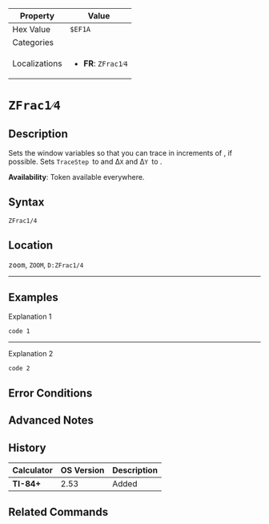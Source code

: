 | Property      | Value |
|---------------|-------|
| Hex Value     | `$EF1A`|
| Categories    | <ul></ul> |
| Localizations | <ul><li><b>FR</b>: `ZFrac1⁄4`</li></ul> |

# `ZFrac1⁄4`

## Description
Sets the window variables so that you can trace in increments of , if possible. Sets `TraceStep `to  and Δ`X` and Δ`Y `to .


<b>Availability</b>: Token available everywhere.

## Syntax
`ZFrac1/4`

## Location
<kbd>zoom</kbd>, `ZOOM`, `D:ZFrac1/4`
<hr>

## Examples

Explanation 1
```ti-basic
code 1
```
---
Explanation 2
```ti-basic
code 2
```

## Error Conditions


## Advanced Notes


## History
| Calculator | OS Version | Description |
|------------|------------|-------------|
| <b>TI-84+</b> | 2.53 | Added

## Related Commands

    